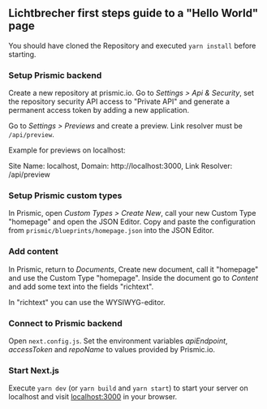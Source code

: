 ## Lichtbrecher first steps guide to a "Hello World" page 

You should have cloned the Repository and executed ```yarn install``` before starting.

### Setup Prismic backend
Create a new repository at prismic.io. Go to *Settings > Api & Security*, set the repository security API access to "Private API" and generate a
permanent access token by adding a new application.

Go to *Settings > Previews* and create a preview. Link resolver must be ```/api/preview```.

Example for previews on localhost:

Site Name: localhost, Domain: http://localhost:3000, Link Resolver: /api/preview

### Setup Prismic custom types

In Prismic, open *Custom Types > Create New*, call your new Custom Type "homepage" and open the JSON Editor. 
Copy and paste the configuration from ```prismic/blueprints/homepage.json``` into the JSON Editor.

### Add content

In Prismic, return to *Documents*, Create new document, call it "homepage" and use the Custom Type "homepage".
Inside the document go to *Content* and add some text into the fields "richtext".

In "richtext" you can use the WYSIWYG-editor.

### Connect to Prismic backend

Open ```next.config.js```. Set the environment variables *apiEndpoint*, *accessToken* and *repoName* to values provided by Prismic.io.

### Start Next.js

Execute ```yarn dev``` (or ```yarn build``` and ```yarn start```) to start your server on localhost and visit [localhost:3000](http://localhost:3000) in your browser.
